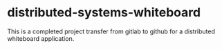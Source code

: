 # distributed-systems-whiteboard
This is a completed project transfer from gitlab to github for a distributed whiteboard application.
